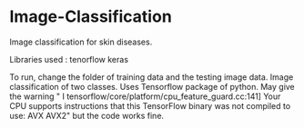 # Image-Classification
Image classification for skin diseases.


Libraries used :  tenorflow
                  keras
                  
                  
To run, change the folder of training data and the testing image data.
Image classification of two classes. 
Uses Tensorflow package of python.
May give the warning " I tensorflow/core/platform/cpu_feature_guard.cc:141] Your CPU supports instructions that this TensorFlow binary was not compiled to use: AVX AVX2"  but the code works fine.
